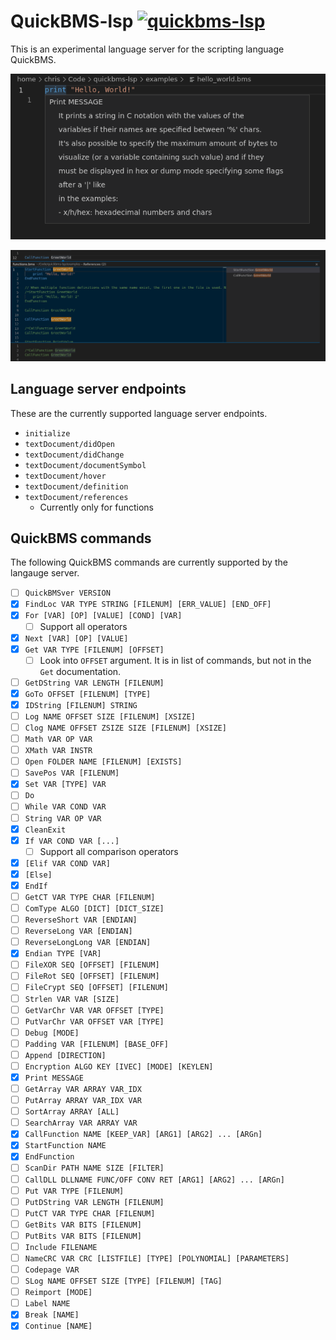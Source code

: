# QuickBMS-lsp [![quickbms-lsp](https://github.com/ExcaliburZero/quickbms-lsp/actions/workflows/quickbms-lsp.yml/badge.svg)](https://github.com/ExcaliburZero/quickbms-lsp/actions/workflows/quickbms-lsp.yml)
This is an experimental language server for the scripting language QuickBMS.

![An example of the hover documentation for the "print" keyword being shown in Visual Studio Code for a hello world program.](images/vscode_hover_keyword_documentation_01.png)

![An example of the goto references function for a "GreetWorld" function being shown in Visual Studio Code for a functions example script.](images/vscode_references_function_01.png)

## Language server endpoints
These are the currently supported language server endpoints.
* `initialize`
* `textDocument/didOpen`
* `textDocument/didChange`
* `textDocument/documentSymbol`
* `textDocument/hover`
* `textDocument/definition`
* `textDocument/references`
    * Currently only for functions

## QuickBMS commands
The following QuickBMS commands are currently supported by the langauge server.

* [ ] `QuickBMSver VERSION`
* [x] `FindLoc VAR TYPE STRING [FILENUM] [ERR_VALUE] [END_OFF]`
* [x] `For [VAR] [OP] [VALUE] [COND] [VAR]`
    * [ ] Support all operators
* [x] `Next [VAR] [OP] [VALUE]`
* [x] `Get VAR TYPE [FILENUM] [OFFSET]`
    * [ ] Look into `OFFSET` argument. It is in list of commands, but not in the `Get` documentation.
* [ ] `GetDString VAR LENGTH [FILENUM]`
* [x] `GoTo OFFSET [FILENUM] [TYPE]`
* [x] `IDString [FILENUM] STRING`
* [ ] `Log NAME OFFSET SIZE [FILENUM] [XSIZE]`
* [ ] `Clog NAME OFFSET ZSIZE SIZE [FILENUM] [XSIZE]`
* [ ] `Math VAR OP VAR`
* [ ] `XMath VAR INSTR`
* [ ] `Open FOLDER NAME [FILENUM] [EXISTS]`
* [ ] `SavePos VAR [FILENUM]`
* [x] `Set VAR [TYPE] VAR`
* [ ] `Do`
* [ ] `While VAR COND VAR`
* [ ] `String VAR OP VAR`
* [x] `CleanExit`
* [x] `If VAR COND VAR [...]`
    * [ ] Support all comparison operators
* [x] `[Elif VAR COND VAR]`
* [x] `[Else]`
* [x] `EndIf`
* [ ] `GetCT VAR TYPE CHAR [FILENUM]`
* [ ] `ComType ALGO [DICT] [DICT_SIZE]`
* [ ] `ReverseShort VAR [ENDIAN]`
* [ ] `ReverseLong VAR [ENDIAN]`
* [ ] `ReverseLongLong VAR [ENDIAN]`
* [x] `Endian TYPE [VAR]`
* [ ] `FileXOR SEQ [OFFSET] [FILENUM]`
* [ ] `FileRot SEQ [OFFSET] [FILENUM]`
* [ ] `FileCrypt SEQ [OFFSET] [FILENUM]`
* [ ] `Strlen VAR VAR [SIZE]`
* [ ] `GetVarChr VAR VAR OFFSET [TYPE]`
* [ ] `PutVarChr VAR OFFSET VAR [TYPE]`
* [ ] `Debug [MODE]`
* [ ] `Padding VAR [FILENUM] [BASE_OFF]`
* [ ] `Append [DIRECTION]`
* [ ] `Encryption ALGO KEY [IVEC] [MODE] [KEYLEN]`
* [x] `Print MESSAGE`
* [ ] `GetArray VAR ARRAY VAR_IDX`
* [ ] `PutArray ARRAY VAR_IDX VAR`
* [ ] `SortArray ARRAY [ALL]`
* [ ] `SearchArray VAR ARRAY VAR`
* [x] `CallFunction NAME [KEEP_VAR] [ARG1] [ARG2] ... [ARGn]`
* [x] `StartFunction NAME`
* [x] `EndFunction`
* [ ] `ScanDir PATH NAME SIZE [FILTER]`
* [ ] `CallDLL DLLNAME FUNC/OFF CONV RET [ARG1] [ARG2] ... [ARGn]`
* [ ] `Put VAR TYPE [FILENUM]`
* [ ] `PutDString VAR LENGTH [FILENUM]`
* [ ] `PutCT VAR TYPE CHAR [FILENUM]`
* [ ] `GetBits VAR BITS [FILENUM]`
* [ ] `PutBits VAR BITS [FILENUM]`
* [ ] `Include FILENAME`
* [ ] `NameCRC VAR CRC [LISTFILE] [TYPE] [POLYNOMIAL] [PARAMETERS]`
* [ ] `Codepage VAR`
* [ ] `SLog NAME OFFSET SIZE [TYPE] [FILENUM] [TAG]`
* [ ] `Reimport [MODE]`
* [ ] `Label NAME`
* [x] `Break [NAME]`
* [x] `Continue [NAME]`